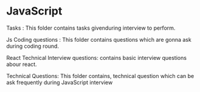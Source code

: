 # JavaScript

Tasks : This folder contains tasks givenduring interview to perform.

Js Coding questions :  This folder contains questions which are gonna ask during coding round.

React Technical Interview questions: contains basic interview questions abour react.

Technical Questions: This folder contains, technical question which can be ask frequently during JavaScript interview
